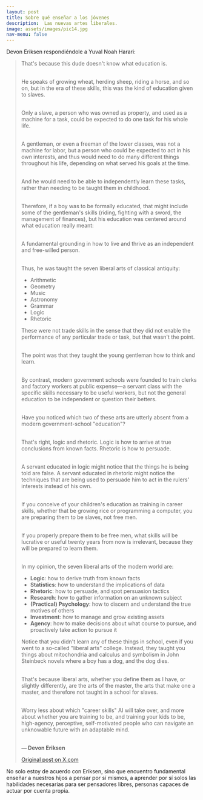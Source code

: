 ```yaml
---
layout: post
title: Sobre qué enseñar a los jóvenes
description:  Las nuevas artes liberales.
image: assets/images/pic14.jpg
nav-menu: false
---
```


Devon Eriksen respondiéndole a Yuval Noah Harari:

> That's because this dude doesn't know what education is.        
> <br>
> 
> He speaks of growing wheat, herding sheep, riding a horse, and so on, but in the era of these skills, this was the kind of education given to slaves.        
> <br>
>  
> Only a slave, a person who was owned as property, and used as a machine for a task, could be expected to do one task for his whole life.        
> <br>
>  
> A gentleman, or even a freeman of the lower classes, was not a machine for labor, but a person who could be expected to act in his own interests, and thus would need to do many different things throughout his life, depending on what served his goals at the time.    
> <br>
>  
> And he would need to be able to independently learn these tasks, rather than needing to be taught them in childhood.  
> <br>
>  
> Therefore, if a boy was to be formally educated, that might include some of the gentleman's skills (riding, fighting with a sword, the management of finances), but his education was centered around what education really meant:  
> <br>
>  
> A fundamental grounding in how to live and thrive as an independent and free-willed person.  
> <br>
> 
> Thus, he was taught the seven liberal arts of classical antiquity:  
>  
> - Arithmetic  
> - Geometry  
> - Music  
> - Astronomy  
> - Grammar  
> - Logic  
> - Rhetoric  
>
> 
> These were not trade skills in the sense that they did not enable the performance of any particular trade or task, but that wasn't the point.  
> <br>
> 
> The point was that they taught the young gentleman how to think and learn.  
> <br>
> 
> By contrast, modern government schools were founded to train clerks and factory workers at public expense—a servant class with the specific skills necessary to be useful workers, but not the general education to be independent or question their betters.  
> <br>
> 
> Have you noticed which two of these arts are utterly absent from a modern government-school "education"?  
> <br>
> 
> That's right, logic and rhetoric. Logic is how to arrive at true conclusions from known facts. Rhetoric is how to persuade.  
> <br>
> 
> A servant educated in logic might notice that the things he is being told are false. A servant educated in rhetoric might notice the techniques that are being used to persuade him to act in the rulers' interests instead of his own.  
> <br>
> 
> If you conceive of your children's education as training in career skills, whether that be growing rice or programming a computer, you are preparing them to be slaves, not free men.  
> <br>
> 
> If you properly prepare them to be free men, what skills will be lucrative or useful twenty years from now is irrelevant, because they will be prepared to learn them.  
> <br>
> 
> In my opinion, the seven liberal arts of the modern world are:  
>  
> - **Logic**: how to derive truth from known facts  
> - **Statistics**: how to understand the implications of data  
> - **Rhetoric**: how to persuade, and spot persuasion tactics  
> - **Research**: how to gather information on an unknown subject  
> - **(Practical) Psychology**: how to discern and understand the true motives of others  
> - **Investment**: how to manage and grow existing assets  
> - **Agency**: how to make decisions about what course to pursue, and proactively take action to pursue it  
>
> 
> Notice that you didn't learn any of these things in school, even if you went to a so-called "liberal arts" college. Instead, they taught you things about mitochondria and calculus and symbolism in John Steinbeck novels where a boy has a dog, and the dog dies.  
> <br>
> 
> That's because liberal arts, whether you define them as I have, or slightly differently, are the arts of the master, the arts that make one a master, and therefore not taught in a school for slaves.  
> <br>
> 
> Worry less about which "career skills" AI will take over, and more about whether you are training to be, and training your kids to be, high-agency, perceptive, self-motivated people who can navigate an unknowable future with an adaptable mind.  
> <br>
> 
> **— Devon Eriksen**  
> 
> [Original post on X.com](https://x.com/devon_eriksen_/status/1766666283368562883?s=46&t=bx5XQJwFmhMyRz3MGf2l7A)

No solo estoy de acuerdo con Eriksen, sino que encuentro fundamental enseñar a nuestros hijos a pensar por sí mismos, a aprender por sí solos las habilidades necesarias para ser pensadores libres, personas capaces de actuar por cuenta propia.

